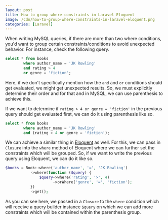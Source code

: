 ```yaml
---
layout: post
title: How to group where constraints in Laravel Eloquent
image: /cdn/how-to-group-where-constraints-in-laravel-eloquent.png
categories: [Laravel]
---
```


When writing MySQL queries, if there are more than two where conditions, you'd want to group certain constraints/conditions to avoid unexpected behavior. For instance, check the following query.

```sql
select * from books 
        where author_name = 'JK Rowling' 
        and rating > 4 
        or genre = 'fiction';
```

Here, if we don't specifically mention how the `and` and `or` conditions should get evaluated, we might get unexpected results. So, we must explicitly determine their order and for that and in MySQL, we can use parenthesis to achieve this.

If we want to determine if `rating > 4 or genre = 'fiction'` in the previous query should get evaluated first, we can do it using parenthesis like so.

```sql
select * from books 
        where author_name = 'JK Rowling' 
        and (rating > 4 or genre = 'fiction');
```

We can achieve a similar thing in [Eloquent](https://laravel.com/docs/7.x/eloquent) as well. For this, we can pass in `Closure` into the `where` method of Eloquent where we can further set the constraints which will be grouped. So, if we want to write the previous query using Eloquent, we can do it like so.

```php
$books = Book::where('author_name', '=', 'JK Rowling')
           ->where(function ($query) {
               $query->where('rating', '>', 4)
                     ->orWhere('genre', '=', 'fiction');
           })
           ->get();
```

As you can see here, we passed in a `Closure` to the `where` condition which will receive a query builder instance `$query` on which we can add more constraints which will be contained within the parenthesis group.